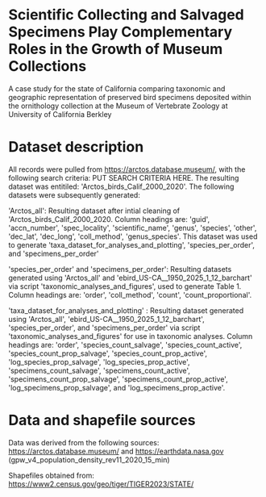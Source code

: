  # Scientific Collecting and Salvaged Specimens Play Complementary Roles in the Growth of Museum Collections 
 A case study for the state of California comparing taxonomic and geographic representation of preserved bird specimens deposited within the ornithology collection at the Museum of Vertebrate Zoology at University of California Berkley
 
 # Dataset description
 All records were pulled from https://arctos.database.museum/, with the following search criteria: PUT SEARCH CRITERIA HERE. The resulting dataset was entitiled: 
 'Arctos_birds_Calif_2000_2020'. The following datasets were subsequently generated:
 
 'Arctos_all': Resulting dataset after intial cleaning of 'Arctos_birds_Calif_2000_2020. Column headings are: 'guid', 'accn_number', 'spec_locality', 'scientific_name', 'genus', 'species', 'other', 'dec_lat', 'dec_long', 'coll_method', 'genus_species'. This dataset was used to generate 'taxa_dataset_for_analyses_and_plotting', 'species_per_order', and 'specimens_per_order'

'species_per_order' and 'specimens_per_order': Resulting datasets generated using 'Arctos_all' and 'ebird_US-CA__1950_2025_1_12_barchart' via script 'taxonomic_analyses_and_figures', used to generate Table 1. Column headings are: 'order', 'coll_method', 'count', 'count_proportional'. 

'taxa_dataset_for_analyses_and_plotting' : Resulting dataset generated using 'Arctos_all', 'ebird_US-CA__1950_2025_1_12_barchart', 'species_per_order', and 'specimens_per_order' via script 'taxonomic_analyses_and_figures' for use in taxonomic analyses. Column headings are: 'order', 'species_count_salvage', 'species_count_active', 'species_count_prop_salvage', 'species_count_prop_active', 'log_species_prop_salvage', 'log_species_prop_active', 'specimens_count_salvage', 'specimens_count_active', 'specimens_count_prop_salvage', 'specimens_count_prop_active', 'log_specimens_prop_salvage', and 'log_specimens_prop_active'.

# Data and shapefile sources
Data was derived from the following sources:
https://arctos.database.museum/ and 
https://earthdata.nasa.gov (gpw_v4_population_density_rev11_2020_15_min)

Shapefiles obtained from:
https://www2.census.gov/geo/tiger/TIGER2023/STATE/
 
